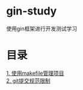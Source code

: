 # gin-study
使用gin框架进行开发测试学习

# 目录
[1. 使用makefile管理项目](./docs/使用makefile管理项目.md)  
[2. git提交规范限制](./docs/git提交规范限制.md)